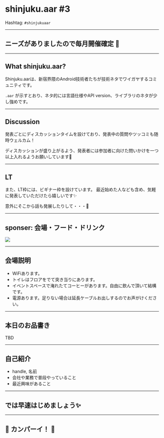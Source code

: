 # shinjuku.aar #3

Hashtag: `#shinjukuaar`

---

## ニーズがありましたので毎月開催確定 🎉

---

## What shinjuku.aar?

Shinjuku.aarは、新宿界隈のAndroid技術者たちが技術ネタでワイガヤするコミュニティです。

`.aar` が示すとおり、ネタ的には言語仕様やAPI version、ライブラリのネタが少し強めです。

---

## Discussion

発表ごとにディスカッションタイムを設けており、発表中の質問やツッコミも随時ウェルカム！

ディスカッションが盛り上がるよう、発表者には参加者に向けた問いかけを一つ以上入れるようお願いしています🙏

---

## LT

また、LT枠には、ビギナー枠を設けています。
最近始めた人なども含め、気軽に発表していただけたら嬉しいです✨

意外にそこから話も発展したりして・・・👀

---

## sponser: 会場・フード・ドリンク

![](https://github.com/shinjuku-mokumoku/meetup/blob/master/assets/sponser/repro-logo-colored.png?raw=true)

---

## 会場説明

- WiFiあります。
- トイレはフロアをでて突き当りにあります。
- イベントスペースで淹れたてコーヒーがあります。自由に飲んで頂いて結構です。
- 電源あります。足りない場合は延長ケーブルお出しするのでお声がけください。

---

## 本日のお品書き

TBD

---

## 自己紹介

- handle, 名前
- 会社や業務で普段やっていること
- 最近興味があること

---

## では早速はじめましょう✨

---

## 🍻 カンパーイ！ 🍕

